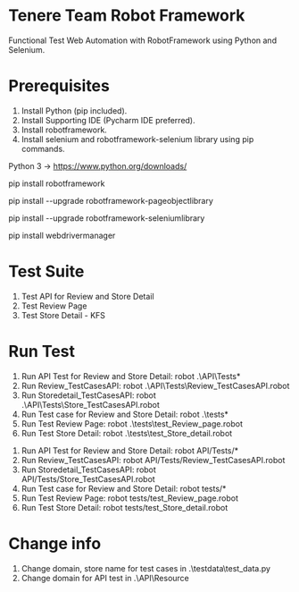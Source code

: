 # Tenere Team Robot Framework
Functional Test Web Automation with RobotFramework using Python and Selenium.

# Prerequisites
1) Install Python (pip included).
2) Install Supporting IDE (Pycharm IDE preferred).
3) Install robotframework. 
4) Install selenium and robotframework-selenium library using pip commands.

Python 3 -> https://www.python.org/downloads/

pip install robotframework

pip install --upgrade robotframework-pageobjectlibrary

pip install --upgrade robotframework-seleniumlibrary

pip install webdrivermanager

# Test Suite
1. Test API for Review and Store Detail
2. Test Review Page
3. Test Store Detail - KFS

# Run Test
<!-- Window -->
1. Run API Test for Review and Store Detail:  robot .\API\Tests\*
2. Run Review_TestCasesAPI: robot .\API\Tests\Review_TestCasesAPI.robot
3. Run Storedetail_TestCasesAPI: robot .\API\Tests\Store_TestCasesAPI.robot
4. Run Test case for Review and Store Detail: robot .\tests\*
4. Run Test Review Page: robot .\tests\test_Review_page.robot
5. Run Test Store Detail: robot .\tests\test_Store_detail.robot

<!-- Mac OS -->
1. Run API Test for Review and Store Detail: robot API/Tests/*
2. Run Review_TestCasesAPI: robot API/Tests/Review_TestCasesAPI.robot
3. Run Storedetail_TestCasesAPI: robot API/Tests/Store_TestCasesAPI.robot
4. Run Test case for Review and Store Detail: robot tests/*
4. Run Test Review Page: robot tests/test_Review_page.robot
5. Run Test Store Detail: robot tests/test_Store_detail.robot

<!--  All in 1:
robot API/Tests/*; 
robot API/Tests/Review_TestCasesAPI.robot;
robot API/Tests/Store_TestCasesAPI.robot;
robot tests/*;
robot tests/test_Review_page.robot;
robot tests/test_Store_detail.robot;
-->

# Change info
1. Change domain, store name for test cases in .\testdata\test_data.py
2. Change domain for API test in .\API\Resource